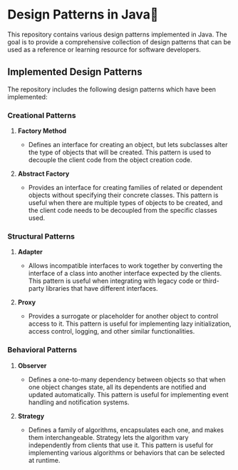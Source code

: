 # Design Patterns in Java📐

This repository contains various design patterns implemented in Java. The goal is to provide a comprehensive collection of design patterns that can be used as a reference or learning resource for software developers.

## Implemented Design Patterns

The repository includes the following design patterns which have been implemented:

### Creational Patterns

1. **Factory Method**
   - Defines an interface for creating an object, but lets subclasses alter the type of objects that will be created. This pattern is used to decouple the client code from the object creation code.

2. **Abstract Factory**
   - Provides an interface for creating families of related or dependent objects without specifying their concrete classes. This pattern is useful when there are multiple types of objects to be created, and the client code needs to be decoupled from the specific classes used.

### Structural Patterns

1. **Adapter**
   - Allows incompatible interfaces to work together by converting the interface of a class into another interface expected by the clients. This pattern is useful when integrating with legacy code or third-party libraries that have different interfaces.

2. **Proxy**
   - Provides a surrogate or placeholder for another object to control access to it. This pattern is useful for implementing lazy initialization, access control, logging, and other similar functionalities.

### Behavioral Patterns

1. **Observer**
   - Defines a one-to-many dependency between objects so that when one object changes state, all its dependents are notified and updated automatically. This pattern is useful for implementing event handling and notification systems.

2. **Strategy**
   - Defines a family of algorithms, encapsulates each one, and makes them interchangeable. Strategy lets the algorithm vary independently from clients that use it. This pattern is useful for implementing various algorithms or behaviors that can be selected at runtime.
